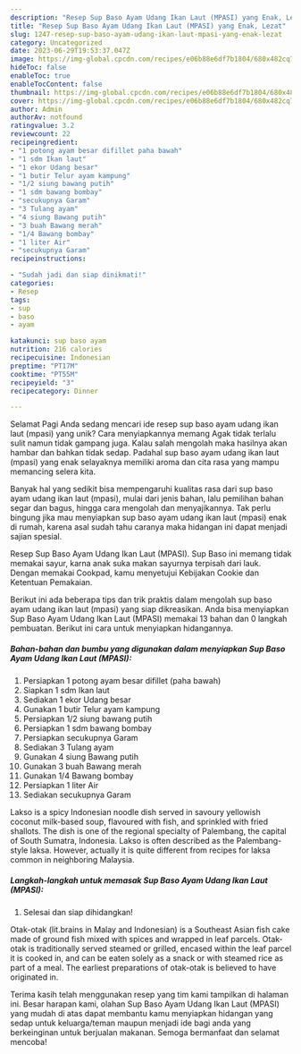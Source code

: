 ```yaml
---
description: "Resep Sup Baso Ayam Udang Ikan Laut (MPASI) yang Enak, Lezat"
title: "Resep Sup Baso Ayam Udang Ikan Laut (MPASI) yang Enak, Lezat"
slug: 1247-resep-sup-baso-ayam-udang-ikan-laut-mpasi-yang-enak-lezat
category: Uncategorized
date: 2023-06-29T19:53:37.047Z
image: https://img-global.cpcdn.com/recipes/e06b88e6df7b1804/680x482cq70/sup-baso-ayam-udang-ikan-laut-mpasi-foto-resep-utama.jpg
hideToc: false
enableToc: true
enableTocContent: false
thumbnail: https://img-global.cpcdn.com/recipes/e06b88e6df7b1804/680x482cq70/sup-baso-ayam-udang-ikan-laut-mpasi-foto-resep-utama.jpg
cover: https://img-global.cpcdn.com/recipes/e06b88e6df7b1804/680x482cq70/sup-baso-ayam-udang-ikan-laut-mpasi-foto-resep-utama.jpg
author: Admin
authorAv: notfound
ratingvalue: 3.2
reviewcount: 22
recipeingredient:
- "1 potong ayam besar difillet paha bawah"
- "1 sdm Ikan laut"
- "1 ekor Udang besar"
- "1 butir Telur ayam kampung"
- "1/2 siung bawang putih"
- "1 sdm bawang bombay"
- "secukupnya Garam"
- "3 Tulang ayam"
- "4 siung Bawang putih"
- "3 buah Bawang merah"
- "1/4 Bawang bombay"
- "1 liter Air"
- "secukupnya Garam"
recipeinstructions:

- "Sudah jadi dan siap dinikmati!"
categories:
- Resep
tags:
- sup
- baso
- ayam

katakunci: sup baso ayam 
nutrition: 216 calories
recipecuisine: Indonesian
preptime: "PT17M"
cooktime: "PT55M"
recipeyield: "3"
recipecategory: Dinner

---
```



Selamat Pagi Anda sedang mencari ide resep sup baso ayam udang ikan laut (mpasi) yang unik? Cara menyiapkannya memang Agak tidak terlalu sulit namun tidak gampang juga. Kalau salah mengolah maka hasilnya akan hambar dan bahkan tidak sedap. Padahal sup baso ayam udang ikan laut (mpasi) yang enak selayaknya memiliki aroma dan cita rasa yang mampu memancing selera kita.


Banyak hal yang sedikit bisa mempengaruhi kualitas rasa dari sup baso ayam udang ikan laut (mpasi), mulai dari jenis bahan, lalu pemilihan bahan segar dan bagus, hingga cara mengolah dan menyajikannya. Tak perlu bingung jika mau menyiapkan sup baso ayam udang ikan laut (mpasi) enak di rumah, karena asal sudah tahu caranya maka hidangan ini dapat menjadi sajian spesial.

Resep Sup Baso Ayam Udang Ikan Laut (MPASI). Sup Baso ini memang tidak memakai sayur, karna anak suka makan sayurnya terpisah dari lauk. Dengan memakai Cookpad, kamu menyetujui Kebijakan Cookie dan Ketentuan Pemakaian.


Berikut ini ada beberapa tips dan trik praktis dalam mengolah sup baso ayam udang ikan laut (mpasi) yang siap dikreasikan. Anda bisa menyiapkan Sup Baso Ayam Udang Ikan Laut (MPASI) memakai 13 bahan dan 0 langkah pembuatan. Berikut ini cara untuk menyiapkan hidangannya.

<!--inarticleads1-->

##### Bahan-bahan dan bumbu yang digunakan dalam menyiapkan Sup Baso Ayam Udang Ikan Laut (MPASI):

1. Persiapkan 1 potong ayam besar difillet (paha bawah)
1. Siapkan 1 sdm Ikan laut
1. Sediakan 1 ekor Udang besar
1. Gunakan 1 butir Telur ayam kampung
1. Persiapkan 1/2 siung bawang putih
1. Persiapkan 1 sdm bawang bombay
1. Persiapkan secukupnya Garam
1. Sediakan 3 Tulang ayam
1. Gunakan 4 siung Bawang putih
1. Gunakan 3 buah Bawang merah
1. Gunakan 1/4 Bawang bombay
1. Persiapkan 1 liter Air
1. Sediakan secukupnya Garam


Lakso is a spicy Indonesian noodle dish served in savoury yellowish coconut milk-based soup, flavoured with fish, and sprinkled with fried shallots. The dish is one of the regional specialty of Palembang, the capital of South Sumatra, Indonesia. Lakso is often described as the Palembang-style laksa. However, actually it is quite different from recipes for laksa common in neighboring Malaysia. 

<!--inarticleads2-->

##### Langkah-langkah untuk memasak Sup Baso Ayam Udang Ikan Laut (MPASI):


1. Selesai dan siap dihidangkan!

Otak-otak (lit.brains in Malay and Indonesian) is a Southeast Asian fish cake made of ground fish mixed with spices and wrapped in leaf parcels. Otak-otak is traditionally served steamed or grilled, encased within the leaf parcel it is cooked in, and can be eaten solely as a snack or with steamed rice as part of a meal. The earliest preparations of otak-otak is believed to have originated in. 

Terima kasih telah menggunakan resep yang tim kami tampilkan di halaman ini. Besar harapan kami, olahan Sup Baso Ayam Udang Ikan Laut (MPASI) yang mudah di atas dapat membantu kamu menyiapkan hidangan yang sedap untuk keluarga/teman maupun menjadi ide bagi anda yang berkeinginan untuk berjualan makanan. Semoga bermanfaat dan selamat mencoba!
